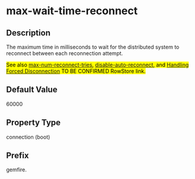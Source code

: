 # max-wait-time-reconnect

## Description

The maximum time in milliseconds to wait for the distributed system to reconnect between each reconnection attempt. 

<mark>See also [max-num-reconnect-tries](max-num-reconnect-tries.md), [disable-auto-reconnect](disable-auto-reconnect.md), and [Handling Forced Disconnection](http://rowstore.docs.snappydata.io/docs/developers_guide/topics/server-side/fabricservice-reconnect.html#concept_22EE6DDE677F4E8CAF5786E17B4183A9) TO BE CONFIRMED RowStore link.
</mark>

## Default Value

60000

## Property Type

connection (boot)

## Prefix

gemfire.
